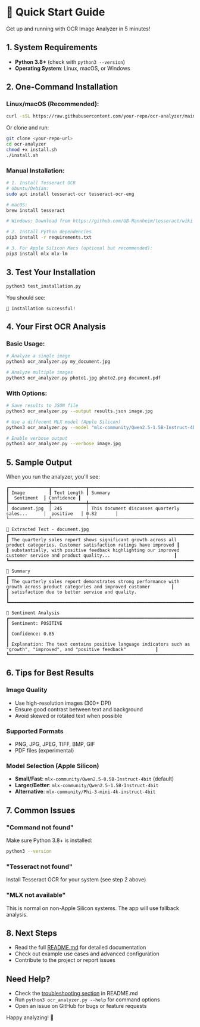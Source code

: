 # 🚀 Quick Start Guide

Get up and running with OCR Image Analyzer in 5 minutes!

## 1. System Requirements

- **Python 3.8+** (check with `python3 --version`)
- **Operating System**: Linux, macOS, or Windows

## 2. One-Command Installation

### Linux/macOS (Recommended):
```bash
curl -sSL https://raw.githubusercontent.com/your-repo/ocr-analyzer/main/install.sh | bash
```

Or clone and run:
```bash
git clone <your-repo-url>
cd ocr-analyzer
chmod +x install.sh
./install.sh
```

### Manual Installation:
```bash
# 1. Install Tesseract OCR
# Ubuntu/Debian:
sudo apt install tesseract-ocr tesseract-ocr-eng

# macOS:
brew install tesseract

# Windows: Download from https://github.com/UB-Mannheim/tesseract/wiki

# 2. Install Python dependencies
pip3 install -r requirements.txt

# 3. For Apple Silicon Macs (optional but recommended):
pip3 install mlx mlx-lm
```

## 3. Test Your Installation

```bash
python3 test_installation.py
```

You should see:
```
🎉 Installation successful!
```

## 4. Your First OCR Analysis

### Basic Usage:
```bash
# Analyze a single image
python3 ocr_analyzer.py my_document.jpg

# Analyze multiple images
python3 ocr_analyzer.py photo1.jpg photo2.png document.pdf
```

### With Options:
```bash
# Save results to JSON file
python3 ocr_analyzer.py --output results.json image.jpg

# Use a different MLX model (Apple Silicon)
python3 ocr_analyzer.py --model "mlx-community/Qwen2.5-1.5B-Instruct-4bit" document.jpg

# Enable verbose output
python3 ocr_analyzer.py --verbose image.jpg
```

## 5. Sample Output

When you run the analyzer, you'll see:

```
┏━━━━━━━━━━━━━━━┳━━━━━━━━━━━━━┳━━━━━━━━━━━━━━━━━━━━━━━━━━━━━━━━━━━━━━━━━━━━━━━━━━━┳━━━━━━━━━━━━━┳━━━━━━━━━━━━━┓
┃ Image         ┃ Text Length ┃ Summary                                         ┃  Sentiment  ┃ Confidence ┃
┡━━━━━━━━━━━━━━━╇━━━━━━━━━━━━━╇━━━━━━━━━━━━━━━━━━━━━━━━━━━━━━━━━━━━━━━━━━━━━━━━━━━╇━━━━━━━━━━━━━╇━━━━━━━━━━━━━┩
│ document.jpg  │ 245         │ This document discusses quarterly sales...      │  positive   │ 0.82       │
└───────────────┴─────────────┴─────────────────────────────────────────────────┴─────────────┴────────────┘

📖 Extracted Text - document.jpg
┏━━━━━━━━━━━━━━━━━━━━━━━━━━━━━━━━━━━━━━━━━━━━━━━━━━━━━━━━━━━━━━━━━━━━━━━━━━━━━━━━━━━━━━━━━━━━━━━━━━━━━━━━━━━━━━━━━━━━━━━━━━━━━━━━━━━┓
┃ The quarterly sales report shows significant growth across all product categories. Customer satisfaction ratings have improved ┃
┃ substantially, with positive feedback highlighting our improved customer service and product quality...                        ┃
┗━━━━━━━━━━━━━━━━━━━━━━━━━━━━━━━━━━━━━━━━━━━━━━━━━━━━━━━━━━━━━━━━━━━━━━━━━━━━━━━━━━━━━━━━━━━━━━━━━━━━━━━━━━━━━━━━━━━━━━━━━━━━━━━━━━━┛

📝 Summary
┏━━━━━━━━━━━━━━━━━━━━━━━━━━━━━━━━━━━━━━━━━━━━━━━━━━━━━━━━━━━━━━━━━━━━━━━━━━━━━━━━━━━━━━━━━━━━━━━━━━━━━━━━━━━━━━━━━━━━━━━━━━━━━━━━━━━┓
┃ The quarterly sales report demonstrates strong performance with growth across product categories and improved customer        ┃
┃ satisfaction due to better service and quality.                                                                              ┃
┗━━━━━━━━━━━━━━━━━━━━━━━━━━━━━━━━━━━━━━━━━━━━━━━━━━━━━━━━━━━━━━━━━━━━━━━━━━━━━━━━━━━━━━━━━━━━━━━━━━━━━━━━━━━━━━━━━━━━━━━━━━━━━━━━━━━┛

💭 Sentiment Analysis
┏━━━━━━━━━━━━━━━━━━━━━━━━━━━━━━━━━━━━━━━━━━━━━━━━━━━━━━━━━━━━━━━━━━━━━━━━━━━━━━━━━━━━━━━━━━━━━━━━━━━━━━━━━━━━━━━━━━━━━━━━━━━━━━━━━━━┓
┃ Sentiment: POSITIVE                                                                                                           ┃
┃ Confidence: 0.85                                                                                                              ┃
┃ Explanation: The text contains positive language indicators such as "growth", "improved", and "positive feedback"           ┃
┗━━━━━━━━━━━━━━━━━━━━━━━━━━━━━━━━━━━━━━━━━━━━━━━━━━━━━━━━━━━━━━━━━━━━━━━━━━━━━━━━━━━━━━━━━━━━━━━━━━━━━━━━━━━━━━━━━━━━━━━━━━━━━━━━━━━┛
```

## 6. Tips for Best Results

### Image Quality
- Use high-resolution images (300+ DPI)
- Ensure good contrast between text and background
- Avoid skewed or rotated text when possible

### Supported Formats
- PNG, JPG, JPEG, TIFF, BMP, GIF
- PDF files (experimental)

### Model Selection (Apple Silicon)
- **Small/Fast**: `mlx-community/Qwen2.5-0.5B-Instruct-4bit` (default)
- **Larger/Better**: `mlx-community/Qwen2.5-1.5B-Instruct-4bit`
- **Alternative**: `mlx-community/Phi-3-mini-4k-instruct-4bit`

## 7. Common Issues

### "Command not found"
Make sure Python 3.8+ is installed:
```bash
python3 --version
```

### "Tesseract not found"
Install Tesseract OCR for your system (see step 2 above)

### "MLX not available"
This is normal on non-Apple Silicon systems. The app will use fallback analysis.

## 8. Next Steps

- Read the full [README.md](README.md) for detailed documentation
- Check out example use cases and advanced configuration
- Contribute to the project or report issues

## Need Help?

- Check the [troubleshooting section](README.md#troubleshooting) in README.md
- Run `python3 ocr_analyzer.py --help` for command options
- Open an issue on GitHub for bugs or feature requests

Happy analyzing! 🎉
